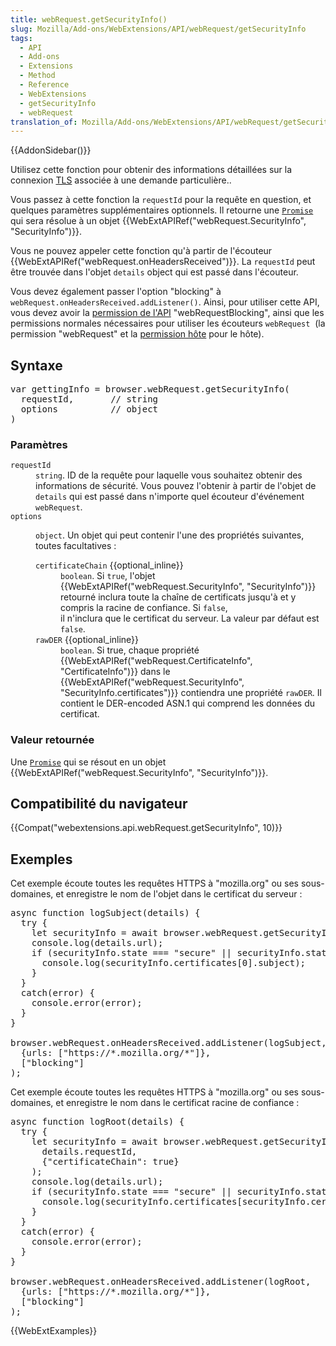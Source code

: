 ```yaml
---
title: webRequest.getSecurityInfo()
slug: Mozilla/Add-ons/WebExtensions/API/webRequest/getSecurityInfo
tags:
  - API
  - Add-ons
  - Extensions
  - Method
  - Reference
  - WebExtensions
  - getSecurityInfo
  - webRequest
translation_of: Mozilla/Add-ons/WebExtensions/API/webRequest/getSecurityInfo
---
```

<div>{{AddonSidebar()}}</div>

<p>Utilisez cette fonction pour obtenir des informations détaillées sur la connexion <a href="/fr/docs/Glossaire/TLS">TLS</a> associée à une demande particulière..</p>

<p>Vous passez à cette fonction la <code>requestId</code> pour la requête en question, et quelques paramètres supplémentaires optionnels. Il retourne une <code><a href="/fr/docs/Web/JavaScript/Reference/Objets_globaux/Promise">Promise</a></code> qui sera résolue à un objet {{WebExtAPIRef("webRequest.SecurityInfo", "SecurityInfo")}}.</p>

<p>Vous ne pouvez appeler cette fonction qu'à partir de l'écouteur  {{WebExtAPIRef("webRequest.onHeadersReceived")}}. La <code>requestId</code> peut être trouvée dans l'objet <code>details</code> object qui est passé dans l'écouteur.</p>

<p>Vous devez également passer l'option "blocking" à  <code>webRequest.onHeadersReceived.addListener()</code>. Ainsi, pour utiliser cette API, vous devez avoir la <a href="/fr/Add-ons/WebExtensions/manifest.json/permissions#API_permissions">permission de l'API</a> "webRequestBlocking", ainsi que les permissions normales nécessaires pour utiliser les écouteurs <code>webRequest</code>  (la permission "webRequest" et la <a href="/fr/Add-ons/WebExtensions/manifest.json/permissions#Host_permissions">permission hôte</a> pour le hôte).</p>

<h2 id="Syntaxe">Syntaxe</h2>

<pre class="brush: js">var gettingInfo = browser.webRequest.getSecurityInfo(
  requestId,       // string
  options          // object
)
</pre>

<h3 id="Paramètres">Paramètres</h3>

<dl>
 <dt><code>requestId</code></dt>
 <dd><code>string</code>. ID de la requête pour laquelle vous souhaitez obtenir des informations de sécurité. Vous pouvez l'obtenir à partir de l'objet de <code>details</code> qui est passé dans n'importe quel écouteur d'événement <code>webRequest</code>.</dd>
 <dt><code>options</code></dt>
 <dd><p><code>object</code>. Un objet qui peut contenir l'une des propriétés suivantes, toutes facultatives :</p>
 <dl>
  <dt><code>certificateChain</code> {{optional_inline}}</dt>
  <dd><code>boolean</code>. Si <code>true</code>, l'objet {{WebExtAPIRef("webRequest.SecurityInfo", "SecurityInfo")}} retourné inclura toute la chaîne de certificats jusqu'à et y compris la racine de confiance. Si <code>false</code>, <br>
  il n'inclura que le certificat du serveur. La valeur par défaut est <code>false</code>.</dd>
  <dt><code>rawDER</code> {{optional_inline}}</dt>
  <dd><code>boolean</code>. Si true, chaque propriété {{WebExtAPIRef("webRequest.CertificateInfo", "CertificateInfo")}} dans le {{WebExtAPIRef("webRequest.SecurityInfo", "SecurityInfo.certificates")}} contiendra une propriété <code>rawDER</code>. Il contient le DER-encoded ASN.1 qui comprend les données du certificat.</dd>
 </dl>
 </dd>
</dl>

<h3 id="Valeur_retournée">Valeur retournée</h3>

<p>Une <code><a href="/fr/docs/Web/JavaScript/Reference/Objets_globaux/Promise">Promise</a></code> qui se résout en un objet {{WebExtAPIRef("webRequest.SecurityInfo", "SecurityInfo")}}.</p>

<h2 id="Compatibilité_du_navigateur">Compatibilité du navigateur</h2>

<p>{{Compat("webextensions.api.webRequest.getSecurityInfo", 10)}}</p>

<h2 id="Exemples">Exemples</h2>

<p>Cet exemple écoute toutes les requêtes HTTPS à "mozilla.org" ou ses sous-domaines, et enregistre le nom de l'objet dans le certificat du serveur :</p>

<pre class="brush: js">async function logSubject(details) {
  try {
    let securityInfo = await browser.webRequest.getSecurityInfo(details.requestId, {});
    console.log(details.url);
    if (securityInfo.state === "secure" || securityInfo.state === "weak") {
      console.log(securityInfo.certificates[0].subject);
    }
  }
  catch(error) {
    console.error(error);
  }
}

browser.webRequest.onHeadersReceived.addListener(logSubject,
  {urls: ["https://*.mozilla.org/*"]},
  ["blocking"]
);</pre>

<p>Cet exemple écoute toutes les requêtes HTTPS à "mozilla.org" ou ses sous-domaines, et enregistre le nom dans le certificat racine de confiance :</p>

<pre class="brush: js">async function logRoot(details) {
  try {
    let securityInfo = await browser.webRequest.getSecurityInfo(
      details.requestId,
      {"certificateChain": true}
    );
    console.log(details.url);
    if (securityInfo.state === "secure" || securityInfo.state === "weak") {
      console.log(securityInfo.certificates[securityInfo.certificates.length - 1].issuer);
    }
  }
  catch(error) {
    console.error(error);
  }
}

browser.webRequest.onHeadersReceived.addListener(logRoot,
  {urls: ["https://*.mozilla.org/*"]},
  ["blocking"]
);</pre>

<p>{{WebExtExamples}}</p>

